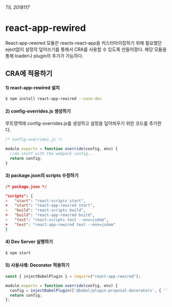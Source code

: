 ###### TIL 2018117

# react-app-rewired

React-app-rewired 모듈은 reacts-react-app을 커스터마이징하기 위해 필요했던 eject없이 설정의 덮어쓰기를 통해서 CRA를 사용할 수 있도록 만들어졌다. 해당 모듈을 통해 loader나 plugin의 추가가 가능하다.



## CRA에 적용하기

#### 1) react-app-rewired 설치

```sh
$ npm install react-app-rewired --save-dev
```



#### 2) config-overrides.js 생성하기

루트영역에 config-overrides.js를 생성하고 설정을 덮어씌우기 위한 코드를 추가한다.

```javascript
/* config-overrides.js */

module.exports = function override(config, env) {
  //do stuff with the webpack config...
  return config;
}
```



#### 3) package.json의 scripts 수정하기

```json
/* package.json */

"scripts": {
-   "start": "react-scripts start",
+   "start": "react-app-rewired start",
-   "build": "react-scripts build",
+   "build": "react-app-rewired build",
-   "test": "react-scripts test --env=jsdom",
+   "test": "react-app-rewired test --env=jsdom"
}
```



#### 4) Dev Server 실행하기

```sh
$ npm start
```



#### 5) 사용사례: Decorator 적용하기

```javascript
const { injectBabelPlugin } = require("react-app-rewired");

module.exports = function override(config, env) {
  config = injectBabelPlugin(['@babel/plugin-proposal-decorators', { 'legacy': true }], config);
  return config;
};
```



 

